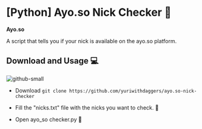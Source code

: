 # [Python] Ayo.so Nick Checker 🔌
**Ayo.so**

A script that tells you if your nick is available on the ayo.so platform.
## Download and Usage 💻 

![github-small](https://i.imgur.com/uTTAXfa.png)


- Download `git clone https://github.com/yuriwithdaggers/ayo.so-nick-checker`

- Fill the "nicks.txt" file with the nicks you want to check. 💬

- Open ayo_so checker.py 🤍

